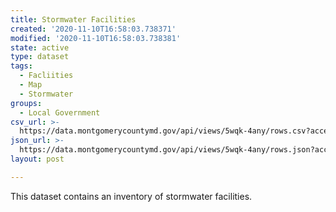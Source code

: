 ```yaml
---
title: Stormwater Facilities
created: '2020-11-10T16:58:03.738371'
modified: '2020-11-10T16:58:03.738381'
state: active
type: dataset
tags:
  - Facliities
  - Map
  - Stormwater
groups:
  - Local Government
csv_url: >-
  https://data.montgomerycountymd.gov/api/views/5wqk-4any/rows.csv?accessType=DOWNLOAD
json_url: >-
  https://data.montgomerycountymd.gov/api/views/5wqk-4any/rows.json?accessType=DOWNLOAD
layout: post

---
```

This dataset contains an inventory of stormwater facilities.
